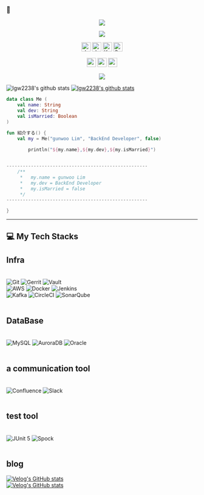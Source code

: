 ###  👋                                                                                                                   
<p align="center">
  <img src="https://capsule-render.vercel.app/api?type=waving&height=100&color=timeGradient&reversal=false" />
</p>
<p align="center">
  <img src="https://capsule-render.vercel.app/api?type=venom&height=150&color=timeGradient&text=Hi,%20I`m Billy!&reversal=false&textBg=false&fontColor=FFFFFF&fontSize=20&animation=twinkling" />
</p>
<p align="center"> 
  <img src="https://img.shields.io/badge/Java-ED8B00?style=for-the-badge&logo=openjdk&logoColor=white" alt="Java" height="24" />
  <img src="https://img.shields.io/badge/JavaScript-181825?style=for-the-badge&logo=javascript" alt="JavaScript" height="24" />
  <img src="https://img.shields.io/badge/Kotlin-7F52FF?style=for-the-badge&logo=Kotlin&logoColor=white" alt="Kotlin" height="24" />
  <img src="https://img.shields.io/badge/Spring%20Boot-6DB33F?style=for-the-badge&logo=springboot&logoColor=white" alt="SpringBoot" height="24" />  
</p>
<p align="center"> 
  <img src="https://img.shields.io/badge/Angular-DD0031?style=for-the-badge&logo=angular&logoColor=white" alt="angular" height="24" />
  <img src="https://img.shields.io/badge/-ReactJs-61DAFB?logo=react&logoColor=white&style=for-the-badge" alt="react" height="24" />
  <img src="https://img.shields.io/badge/Vue.js-35495E?style=for-the-badge&logo=vuedotjs&logoColor=4FC08D" alt="vue" height="24" />
</p>
<p align="center">
  <img src="https://capsule-render.vercel.app/api?type=waving&height=100&color=timeGradient&reversal=true&section=footer" />
</p>


![lgw2238's github stats](https://github-readme-stats.vercel.app/api?username=lgw2238&show_icons=true)
[![lgw2238's github stats](https://github-readme-stats.vercel.app/api/top-langs/?username=lgw2238&show_icons=true&hide_border=true&title_color=004386&icon_color=004386&layout=compact)](https://github.com/lgw2238)
```kotlin
data class Me (
    val name: String
    val dev: String
    val isMarried: Boolean
)

fun 紹介する() {
    val my = Me("gunwoo Lim", "BackEnd Developer", false)
   
        println("${my.name},${my.dev},${my.isMarried}")


----------------------------------------------------
    /**
     *   my.name = gunwoo Lim
     *   my.dev = BackEnd Developer
     *   my.isMarried = false
     */
----------------------------------------------------

}
```

------------------------------------------------------------------------------------
## 💻 My Tech Stacks

## **Infra**
　
</br>
![Git](https://img.shields.io/badge/Git-F05032?style=for-the-badge&logo=git&logoColor=white)
![Gerrit](https://img.shields.io/badge/Gerrit-5E8B7E?style=for-the-badge&logo=Gerrit&logoColor=white)
![Vault](https://img.shields.io/badge/Vault-000000?style=for-the-badge&logo=vault&logoColor=white)
</br>
![AWS](https://img.shields.io/badge/AWS-232F3E?style=for-the-badge&logo=amazon-aws&logoColor=white)
![Docker](https://img.shields.io/badge/Docker-2496ED?style=for-the-badge&logo=docker&logoColor=white)
![Jenkins](https://img.shields.io/badge/Jenkins-D24939?style=for-the-badge&logo=jenkins&logoColor=white)
</br>
![Kafka](https://img.shields.io/badge/Kafka-231F20?style=for-the-badge&logo=apache-kafka&logoColor=white)
![CircleCI](https://img.shields.io/badge/CircleCI-343434?style=for-the-badge&logo=circleci&logoColor=white)
![SonarQube](https://img.shields.io/badge/SonarQube-4E9BCD?style=for-the-badge&logo=sonarqube&logoColor=white)
</br>
</br>
## **DataBase**
　
</br>
![MySQL](https://img.shields.io/badge/MySQL-4479A1?style=for-the-badge&logo=mysql&logoColor=white)
![AuroraDB](https://img.shields.io/badge/AuroraDB-FF9900?style=for-the-badge&logo=amazon-aws&logoColor=white)
![Oracle](https://img.shields.io/badge/Oracle-F80000?style=for-the-badge&logo=oracle&logoColor=white)
</br>
</br>
## **a communication tool**
　
</br>
![Confluence](https://img.shields.io/badge/Confluence-172B4D?style=for-the-badge&logo=confluence&logoColor=white)
![Slack](https://img.shields.io/badge/Slack-4A154B?style=for-the-badge&logo=slack&logoColor=white)
</br>
</br>
## **test tool**
　
</br>
![JUnit 5](https://img.shields.io/badge/JUnit_5-25A162?style=for-the-badge&logo=junit5&logoColor=white)
![Spock](https://img.shields.io/badge/Spock-7EA8E6?style=for-the-badge&logo=spock&logoColor=white)
</br>
</br>

## blog
[![Velog's GitHub stats](https://velog-readme-stats.vercel.app/api/badge?name=lgw2236)](https://velog.io/@lgw2236)
</br>
[![Velog's GitHub stats](https://velog-readme-stats.vercel.app/api?name=lgw2236)](https://velog-readme-stats.vercel.app/api/redirect?name=lgw2236)



